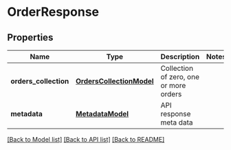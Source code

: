 # OrderResponse

## Properties
Name | Type | Description | Notes
------------ | ------------- | ------------- | -------------
**orders_collection** | [**OrdersCollectionModel**](OrdersCollectionModel.md) | Collection of zero, one or more orders | 
**metadata** | [**MetadataModel**](MetadataModel.md) | API response meta data | 

[[Back to Model list]](../README.md#documentation-for-models) [[Back to API list]](../README.md#documentation-for-api-endpoints) [[Back to README]](../README.md)


